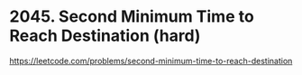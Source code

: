 # 2045. Second Minimum Time to Reach Destination (hard)

https://leetcode.com/problems/second-minimum-time-to-reach-destination
